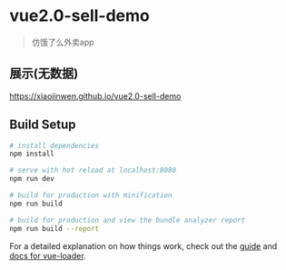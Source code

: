 # vue2.0-sell-demo

> 仿饿了么外卖app

## 展示(无数据)
 https://xiaojinwen.github.io/vue2.0-sell-demo
 
## Build Setup
``` bash
# install dependencies
npm install

# serve with hot reload at localhost:8080
npm run dev

# build for production with minification
npm run build

# build for production and view the bundle analyzer report
npm run build --report
```

For a detailed explanation on how things work, check out the [guide](http://vuejs-templates.github.io/webpack/) and [docs for vue-loader](http://vuejs.github.io/vue-loader).
